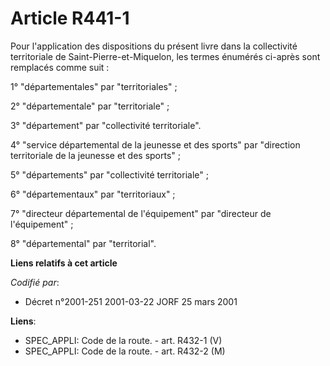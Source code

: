 # Article R441-1

Pour l'application des dispositions du présent livre dans la collectivité territoriale de Saint-Pierre-et-Miquelon, les
termes énumérés ci-après sont remplacés comme suit :

1° "départementales" par "territoriales" ;

2° "départementale" par "territoriale" ;

3° "département" par "collectivité territoriale".

4° "service départemental de la jeunesse et des sports" par "direction territoriale de la jeunesse et des sports" ;

5° "départements" par "collectivité territoriale" ;

6° "départementaux" par "territoriaux" ;

7° "directeur départemental de l'équipement" par "directeur de l'équipement" ;

8° "départemental" par "territorial".

**Liens relatifs à cet article**

_Codifié par_:

  - Décret n°2001-251 2001-03-22 JORF 25 mars 2001

**Liens**:

  - SPEC_APPLI: Code de la route. - art. R432-1 (V)
  - SPEC_APPLI: Code de la route. - art. R432-2 (M)
